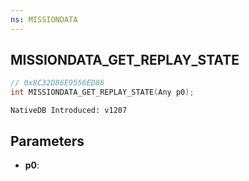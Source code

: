 ```yaml
---
ns: MISSIONDATA
---
```

## MISSIONDATA_GET_REPLAY_STATE

```c
// 0x8C32D86E9556ED86
int MISSIONDATA_GET_REPLAY_STATE(Any p0);
```

```
NativeDB Introduced: v1207
```

## Parameters
* **p0**:
